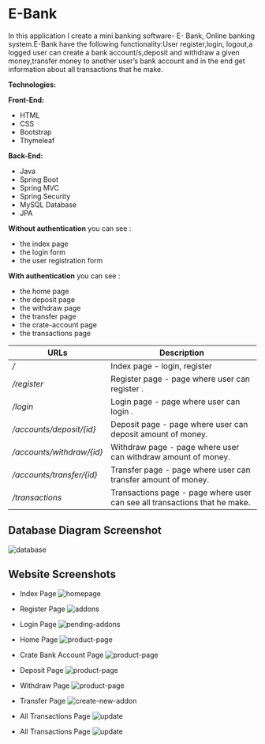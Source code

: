 # E-Bank
In this application I create a mini banking software- E- Bank, Online banking system.E-Bank have the following functionality:User register,login, logout,a logged user can create a bank account/s,deposit and withdraw a given money,transfer money to another user’s bank account and in the end get information about all transactions that he make.  

**Technologies:**

**Front-End:**

*   HTML
*   CSS
*   Bootstrap
*   Thymeleaf

 
**Back-End:**
*   Java
*   Spring Boot
*   Spring MVC
*   Spring Security
*   MySQL Database
*   JPA

**Without authentication** you can see : 

  - the index page
  - the login form
  - the user registration form
  
**With authentication** you can see :

  - the home page
  - the deposit page
  - the withdraw page
  - the transfer page
  - the crate-account page
  - the transactions page
  
  URLs | Description
  ---------|---------
   */* | Index page - login, register
   */register* | Register page -  page where user can register .
   */login* | Login page - page where user can login .
   */accounts/deposit/{id}* | Deposit page - page where user can deposit amount of money.
   */accounts/withdraw/{id}* | Withdraw page - page where user can withdraw amount of money.
   */accounts/transfer/{id}* | Transfer page - page where user can transfer amount of money.
   */transactions* | Transactions page - page where user can see all transactions that he make.
 
  Database Diagram Screenshot
  ---
  
  ![database](/src/main/resources/static/screens/database.png)
  
 Website Screenshots
 ---
 
 - Index Page 
 ![homepage](/src/main/resources/static/screens/index.png)
 
 - Register Page
 ![addons](/src/main/resources/static/screens/register.png)
 
 - Login Page
 ![pending-addons](/src/main/resources/static/screens/login.png)
 
 - Home Page
 ![product-page](/src/main/resources/static/screens/home.png)
 
 - Crate Bank Account Page
  ![product-page](/src/main/resources/static/screens/create-account.png)
 
 - Deposit Page
 ![product-page](/src/main/resources/static/screens/deposit.png)
 
 - Withdraw Page
 ![product-page](/src/main/resources/static/screens/withdraw.png)
 
 - Transfer Page
 ![create-new-addon](/src/main/resources/static/screens/transfer.png)
 
 - All Transactions Page
 ![update](/src/main/resources/static/screens/transactions.png) 
 
 - All Transactions Page
 ![update](/src/main/resources/static/screens/test.png)
 
